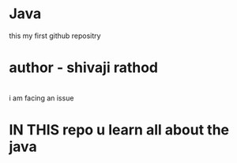 # Java
this my first github repositry
<br>
# author - shivaji rathod
<br>
i am facing an issue

# IN THIS repo u learn all about the java
